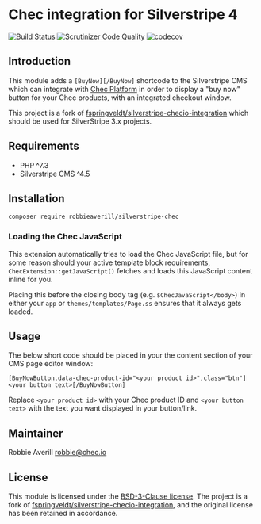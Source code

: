 # Chec integration for Silverstripe 4

[![Build Status](https://travis-ci.org/robbieaverill/silverstripe-chec.svg?branch=master)](https://travis-ci.org/robbieaverill/silverstripe-chec)
[![Scrutinizer Code Quality](https://scrutinizer-ci.com/g/robbieaverill/silverstripe-chec/badges/quality-score.png?b=master)](https://scrutinizer-ci.com/g/robbieaverill/silverstripe-chec/?branch=master)
[![codecov](https://codecov.io/gh/robbieaverill/silverstripe-chec/branch/master/graph/badge.svg)](https://codecov.io/gh/robbieaverill/silverstripe-chec)


## Introduction

This module adds a `[BuyNow][/BuyNow]` shortcode to the Silverstripe CMS which can integrate with
[Chec Platform](https://chec.io) in order to display a "buy now" button for your Chec products, with an
integrated checkout window.

This project is a fork of [fspringveldt/silverstripe-checio-integration](https://github.com/fspringveldt/silverstripe-checio-integration)
which should be used for SilverStripe 3.x projects.

## Requirements

* PHP ^7.3
* Silverstripe CMS ^4.5

## Installation

```
composer require robbieaverill/silverstripe-chec
```

### Loading the Chec JavaScript

This extension automatically tries to load the Chec JavaScript file, but for some reason should your active template
block requirements, `ChecExtension::getJavaScript()` fetches and loads this JavaScript content inline for you.

Placing this before the closing body tag (e.g. `$ChecJavaScript</body>`) in either your `app` or
`themes/templates/Page.ss` ensures that it always gets loaded.

## Usage

The below short code should be placed in your the content section of your CMS page editor window:

```
[BuyNowButton,data-chec-product-id="<your product id>",class="btn"]<your button text>[/BuyNowButton]
```

Replace `<your product id>` with your Chec product ID and `<your button text>` with the text you want displayed
in your button/link.

## Maintainer

Robbie Averill <robbie@chec.io>

## License

This module is licensed under the [BSD-3-Clause license](LICENSE). The project is a fork of
[fspringveldt/silverstripe-checio-integration](https://github.com/fspringveldt/silverstripe-checio-integration),
and the original license has been retained in accordance.
